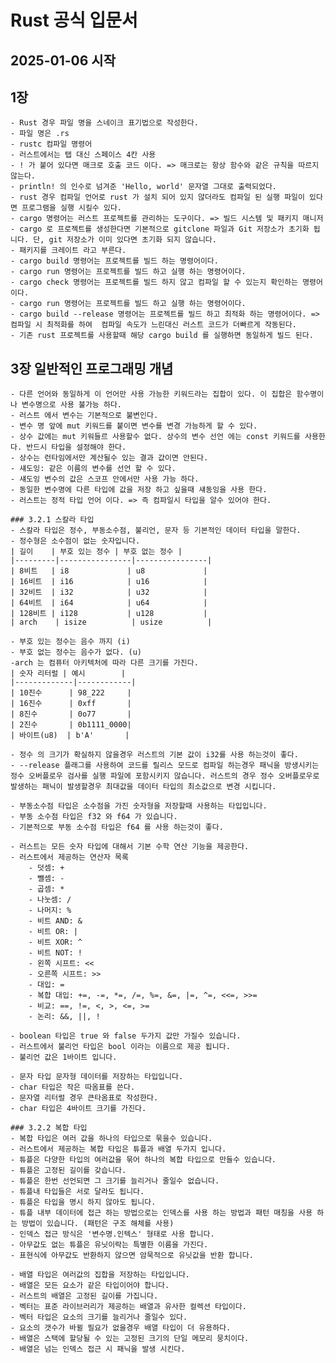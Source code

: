 # Rust 공식 입문서

## 2025-01-06 시작

## 1장

    - Rust 경우 파일 명을 스네이크 표기법으로 작성한다.
    - 파일 명은 .rs
    - rustc 컴파일 명령어
    - 러스트에서는 탭 대신 스페이스 4칸 사용
    - ! 가 붙어 있다면 매크로 호출 코드 이다. => 매크로는 항상 함수와 같은 규칙을 따르지 않는다.
    - println! 의 인수로 넘겨준 'Hello, world' 문자열 그대로 출력되었다.
    - rust 경우 컴파일 언어로 rust 가 설치 되어 있지 않더라도 컴파일 된 실행 파일이 있다면 프로그램을 실행 시킬수 있다.
    - cargo 명령어는 러스트 프로젝트를 관리하는 도구이다. => 빌드 시스템 및 패키지 매니저
    - cargo 로 프로젝트를 생성한다면 기본적으로 gitclone 파일과 Git 저장소가 초기화 됩니다. 단, git 저장소가 이미 있다면 초기화 되지 않습니다.
    - 패키지를 크레이트 라고 부른다.
    - cargo build 명령어는 프로젝트를 빌드 하는 명령어이다.
    - cargo run 명령어는 프로젝트를 빌드 하고 실행 하는 명령어이다.
    - cargo check 명령어는 프로젝트를 빌드 하지 않고 컴파일 할 수 있는지 확인하는 명령어이다.
    - cargo run 명령어는 프로젝트를 빌드 하고 실행 하는 명령어이다.
    - cargo build --release 명령어는 프로젝트를 빌드 하고 최적화 하는 명령어이다. => 컴파일 시 최적화를 하여  컴파일 속도가 느린대신 러스트 코드가 더빠르게 작동된다.
    - 기존 rust 프로젝트를 사용할때 해당 cargo build 를 실행하면 동일하게 빌드 된다.

## 3장 일반적인 프로그래밍 개념

    - 다른 언어와 동일하게 이 언어만 사용 가능한 키워드라는 집합이 있다. 이 집합은 함수명이나 변수명으로 사용 불가능 하다.
    - 러스트 에서 변수는 기본적으로 불변인다.
    - 변수 명 앞에 mut 키워드를 붙이면 변수를 변경 가능하게 할 수 있다.
    - 상수 값에는 mut 키워들르 사용할수 없다. 상수의 변수 선언 에는 const 키워드를 사용한다. 반드시 타입을 설정해야 한다.
    - 상수는 런타임에서만 계산될수 있는 결과 값이면 안된다.
    - 섀도잉: 같은 이름의 변수를 선언 할 수 있다.
    - 섀도잉 변수의 값은 스코프 안에서만 사용 가능 하다.
    - 동일한 변수명에 다른 타입에 값을 저장 하고 싶을때 섀동잉을 사용 한다.
    - 러스트는 정적 타입 언어 이다. => 즉 컴파일시 타입을 알수 있어야 한다.

    ### 3.2.1 스칼라 타입
    - 스칼라 타입은 정수, 부동소수점, 불리언, 문자 등 기본적인 데이터 타입을 말한다.
    - 정수형은 소수점이 없는 숫자입니다.
    | 길이    | 부호 있는 정수 | 부호 없는 정수 |
    |---------|----------------|----------------|
    | 8비트   | i8             | u8             |
    | 16비트  | i16            | u16            |
    | 32비트  | i32            | u32            |
    | 64비트  | i64            | u64            |
    | 128비트 | i128           | u128           |
    | arch    | isize          | usize          |

    - 부호 있는 정수는 음수 까지 (i)
    - 부호 없는 정수는 음수가 없다. (u)
    -arch 는 컴퓨터 아키텍처에 따라 다른 크기를 가진다.
    | 숫자 리터럴 | 예시        |
    |-------------|------------|
    | 10진수      | 98_222     |
    | 16진수      | 0xff       |
    | 8진수       | 0o77       |
    | 2진수       | 0b1111_0000|
    | 바이트(u8)  | b'A'       |

    - 정수 의 크기가 확실하지 않을경우 러스트의 기본 값이 i32를 사용 하는것이 좋다.
    - --release 플래그를 사용하여 코드를 릴리스 모드로 컴파일 하는경우 패닉을 방생시키는 정수 오버플로우 검사를 실행 파일에 포함시키지 않습니다. 러스트의 경우 정수 오버플로우로 발생하는 패닉이 발생할경우 최대값을 데이터 타입의 최소값으로 변경 시킵니다.

    - 부동소수점 타입은 소수점을 가진 숫자형을 저장할때 사용하는 타입입니다.
    - 부동 소수점 타입은 f32 와 f64 가 있습니다.
    - 기본적으로 부동 소수점 타입은 f64 를 사용 하는것이 좋다.

    - 러스트는 모든 숫자 타입에 대해서 기본 수학 연산 기능을 제공한다.
    - 러스트에서 제공하는 연산자 목록
        - 덧셈: +
        - 뺄셈: -
        - 곱셈: *
        - 나눗셈: /
        - 나머지: %
        - 비트 AND: &
        - 비트 OR: |
        - 비트 XOR: ^
        - 비트 NOT: !
        - 왼쪽 시프트: <<
        - 오른쪽 시프트: >>
        - 대입: =
        - 복합 대입: +=, -=, *=, /=, %=, &=, |=, ^=, <<=, >>=
        - 비교: ==, !=, <, >, <=, >=
        - 논리: &&, ||, !

    - boolean 타입은 true 와 false 두가지 값만 가질수 있습니다.
    - 러스트에서 불리언 타입은 bool 이라는 이름으로 제공 됩니다.
    - 불리언 값은 1바이트 입니다.

    - 문자 타입 문자형 데이터를 저장하는 타입입니다.
    - char 타입은 작은 따옴표를 쓴다.
    - 문자열 리터럴 경우 큰타옴표로 작성한다.
    - char 타입은 4바이트 크기를 가진다.

    ### 3.2.2 복합 타입
    - 복합 타입은 여러 값을 하나의 타입으로 묶을수 있습니다.
    - 러스트에서 제공하는 복합 타입은 튜플과 배열 두가지 입니다.
    - 튜플은 다양한 타입의 여러값을 묶어 하나의 복합 타입으로 만들수 있습니다.
    - 튜플은 고정된 길이를 갖습니다.
    - 튜플은 한번 선언되면 그 크기를 늘리거나 줄일수 없습니다.
    - 튜플내 타입들은 서로 달라도 됩니다.
    - 튜플은 타입을 명시 하지 않아도 됩니다.
    - 튜플 내부 데이터에 접근 하는 방법으로는 인덱스를 사용 하는 방법과 패턴 매칭을 사용 하는 방법이 있습니다. (패턴은 구조 해체를 사용)
    - 인덱스 접근 방식은 '변수명.인텍스' 형태로 사용 합니다.
    - 아무값도 없는 튜플은 유닛이락는 특별한 이름을 가진다.
    - 표현식에 아무값도 반환하지 않으면 암묵적으로 유닛값을 반환 합니다.

    - 배열 타입은 여러값의 집합을 저장하는 타입입니다.
    - 배열은 모든 요소가 같은 타입이어야 합니다.
    - 러스트의 배열은 고정된 길이를 가집니다.
    - 벡터는 표준 라이브러리가 제공하는 배열과 유사한 컬렉션 타입이다.
    - 벡터 타입은 요소의 크기를 늘리거나 줄일수 있다.
    - 요소의 갯수가 바뀔 필요가 없을경우 배열 타입이 더 유용하다.
    - 배열은 스택에 할당될 수 있는 고정된 크기의 단일 메모리 뭉치이다.
    - 배열은 넘는 인덱스 접근 시 패닉을 발생 시킨다.
